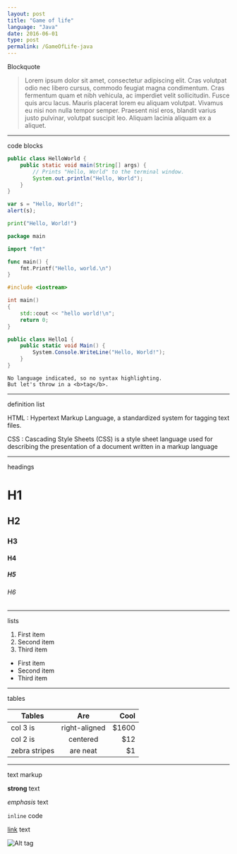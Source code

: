 ```yaml
---
layout: post
title: "Game of life"
language: "Java"
date: 2016-06-01
type: post
permalink: /GameOfLife-java
---
```


Blockquote
> Lorem ipsum dolor sit amet, consectetur adipiscing elit. Cras volutpat odio nec libero cursus, commodo feugiat magna condimentum. Cras fermentum quam et nibh vehicula, ac imperdiet velit sollicitudin. Fusce quis arcu lacus. Mauris placerat lorem eu aliquam volutpat. Vivamus eu nisi non nulla tempor semper. Praesent nisl eros, blandit varius justo pulvinar, volutpat suscipit leo. Aliquam lacinia aliquam ex a aliquet.

---
code blocks

```Java
public class HelloWorld {
    public static void main(String[] args) {
        // Prints "Hello, World" to the terminal window.
        System.out.println("Hello, World");
    }
}
```

```JavaScript
var s = "Hello, World!";
alert(s);
```

```Python
print("Hello, World!")
```

```Go
package main

import "fmt"

func main() {
	fmt.Printf("Hello, world.\n")
}
```

```C++
#include <iostream>

int main()
{
	std::cout << "hello world!\n";
	return 0;
}
```

```C#
public class Hello1 {
	public static void Main() {
		System.Console.WriteLine("Hello, World!");
	}
}
```

```
No language indicated, so no syntax highlighting. 
But let's throw in a <b>tag</b>.
```

---
definition list

HTML
: Hypertext Markup Language, a standardized system for tagging text files.

CSS
: Cascading Style Sheets (CSS) is a style sheet language used for describing the presentation of a document written in a markup language

---
headings

# H1

## H2

### H3

#### H4

##### H5

###### H6

---
lists

1. First item
2. Second item
3. Third item

* First item
* Second item
* Third item

---
tables

| Tables        | Are           | Cool  |
| ------------- |:-------------:| -----:|
| col 3 is      | right-aligned | $1600 |
| col 2 is      | centered      |   $12 |
| zebra stripes | are neat      |    $1 |

---
text markup

**strong** text

_emphasis_ text

`inline` code

[link](http://jekyllrb.com) text

![Alt tag](/path/to/image.jpg)

